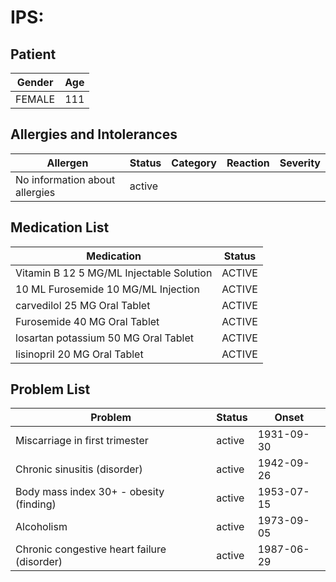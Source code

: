 # IPS:

## Patient

|Gender|Age|
|---|---|
|FEMALE|111|

## Allergies and Intolerances

|Allergen|Status|Category|Reaction|Severity|
|---|---|---|---|---|
|No information about allergies|active||||

## Medication List

|Medication|Status|
|---|---|
|Vitamin B 12 5 MG/ML Injectable Solution|ACTIVE|
|10 ML Furosemide 10 MG/ML Injection|ACTIVE|
|carvedilol 25 MG Oral Tablet|ACTIVE|
|Furosemide 40 MG Oral Tablet|ACTIVE|
|losartan potassium 50 MG Oral Tablet|ACTIVE|
|lisinopril 20 MG Oral Tablet|ACTIVE|

## Problem List

|Problem|Status|Onset|
|---|---|---|
|Miscarriage in first trimester|active|1931-09-30|
|Chronic sinusitis (disorder)|active|1942-09-26|
|Body mass index 30+ - obesity (finding)|active|1953-07-15|
|Alcoholism|active|1973-09-05|
|Chronic congestive heart failure (disorder)|active|1987-06-29|
